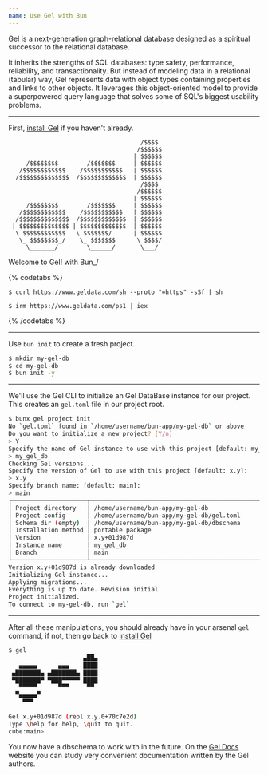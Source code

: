 ```yaml
---
name: Use Gel with Bun
---
```


Gel is a next-generation graph-relational database designed as a spiritual successor to the relational database.

It inherits the strengths of SQL databases: type safety, performance, reliability, and transactionality. But instead of modeling data in a relational (tabular) way, Gel represents data with object types containing properties and links to other objects. It leverages this object-oriented model to provide a superpowered query language that solves some of SQL's biggest usability problems.

---

First, [install Gel](https://www.geldata.com/) if you haven't already.

                                         /$$$$
                                        /$$$$$$
                                       | $$$$$$
         /$$$$$$$$        /$$$$$$$     | $$$$$$
       /$$$$$$$$$$$$    /$$$$$$$$$$$   | $$$$$$
      /$$$$$$$$$$$$$$  /$$$$$$$$$$$$$  | $$$$$$
                                         /$$$$
                                        /$$$$$$
                                       | $$$$$$
         /$$$$$$$$        /$$$$$$$     | $$$$$$
       /$$$$$$$$$$$$    /$$$$$$$$$$$   | $$$$$$
      /$$$$$$$$$$$$$$  /$$$$$$$$$$$$$  | $$$$$$
     | $$$$$$$$$$$$$$ | $$$$$$$$$$$$$  | $$$$$$
      \ $$$$$$$$$$$$   \ $$$$$$$/      | $$$$$$
       \_ $$$$$$$$_/    \_ $$$$$$$      \ $$$$/
         \_______/        \______/       \___/

Welcome to Gel! with Bun\_/

{% codetabs %}

```sh#Linux/macOS
$ curl https://www.geldata.com/sh --proto "=https" -sSf | sh
```

```sh#Windows
$ irm https://www.geldata.com/ps1 | iex
```

{% /codetabs %}

---

Use `bun init` to create a fresh project.

```sh
$ mkdir my-gel-db
$ cd my-gel-db
$ bun init -y
```

---

We'll use the Gel CLI to initialize an Gel DataBase instance for our project. This creates an `gel.toml` file in our project root.

```sh
$ bunx gel project init
No `gel.toml` found in `/home/username/bun-app/my-gel-db` or above
Do you want to initialize a new project? [Y/n]
> Y
Specify the name of Gel instance to use with this project [default: my_gel_db]:
> my_gel_db
Checking Gel versions...
Specify the version of Gel to use with this project [default: x.y]:
> x.y
Specify branch name: [default: main]:
> main
┌─────────────────────┬───────────────────────────────────────────────────────┐
│ Project directory   │ /home/username/bun-app/my-gel-db                      │
│ Project config      │ /home/username/bun-app/my-gel-db/gel.toml             │
│ Schema dir (empty)  │ /home/username/bun-app/my-gel-db/dbschema             │
│ Installation method │ portable package                                      │
│ Version             │ x.y+01d987d                                           │
│ Instance name       │ my_gel_db                                             │
│ Branch              │ main                                                  │
└─────────────────────┴───────────────────────────────────────────────────────┘
Version x.y+01d987d is already downloaded
Initializing Gel instance...
Applying migrations...
Everything is up to date. Revision initial
Project initialized.
To connect to my-gel-db, run `gel`
```

---

After all these manipulations, you should already have in your arsenal `gel` command, if not, then go back to [install Gel](https://www.geldata.com/)

```sh
$ gel
                     ▄██▄
   ▄▄▄▄▄      ▄▄▄    ████
 ▄███████▄ ▄███████▄ ████
 ▀███████▀ ▀███▀▀▀▀▀ ████
   ▀▀▀▀▀      ▀▀▀     ▀▀
  ▀▄▄▄▄▄▀
    ▀▀▀

Gel x.y+01d987d (repl x.y.0+70c7e2d)
Type \help for help, \quit to quit.
cube:main>
```

You now have a dbschema to work with in the future. On the [Gel Docs](https://docs.geldata.com/) website you can study very convenient documentation written by the Gel authors.
